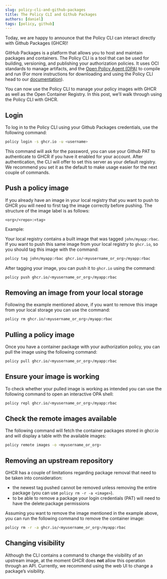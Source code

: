 ```yaml
---
slug: policy-cli-and-github-packages
title: The Policy CLI and Github Packages
authors: [daniel]
tags: [policy, github]
---
```


Today, we are happy to announce that the Policy CLI can interact directly with Github Packages (GHCR)!

GitHub Packages is a platform that allows you to host and maintain packages and containers.  The Policy CLI is a tool that can be used for building, versioning, and publishing your authorization policies. It uses OCI standards to manage artifacts, and the [Open Policy Agent (OPA)](https://github.com/open-policy-agent/opa) to compile and run (For more instructions for downloading and using the Policy CLI head to our [documentation](https://www.openpolicyregistry.io/docs/cli/download/)).

You can now use the Policy CLI to manage your policy images with GHCR as well as the Open Container Registry. In this post, we’ll walk through using the Policy CLI with GHCR.

## Login
To log in to the Policy CLI using your Github Packages credentials, use the following command:

```sh
policy login -s ghcr.io -u <username>
```

This command will ask for the password, you can use your Github PAT to authenticate to GHCR if you have it enabled for your account. After authentication, the CLI will offer to set this server as your default registry. We recommend you set it as the default to make usage easier for the next couple of commands.

## Push a policy image
If you already have an image in your local registry that you want to push to GHCR you will need to first tag the image correctly before pushing. The structure of the image label is as follows:

`<org>/<repo>:<tag>`

Example:

Your local registry contains a built image that was tagged `john/myapp:rbac`.
If you want to push this same image from your local registry to `ghcr.io`, so you should tag this image with the command:

```sh
policy tag john/myapp:rbac ghcr.io/<myusername_or_org>/myapp:rbac
```

After tagging your image, you can push it to `ghcr.io` using the command:

```sh
policy push ghcr.io/<myusername_or_org>/myapp:rbac
```

## Removing an image from your local storage
Following the example mentioned above, if you want to remove this image from your local storage you can use the command:

```sh
policy rm ghcr.io/<myusername_or_org>/myapp:rbac
```

## Pulling a policy image
Once you have a container package with your authorization policy, you can pull the image using the following command:

```sh
policy pull ghcr.io/<myusername_or_org>/myapp:rbac
```

## Ensure your image is working
To check whether your pulled image is working as intended you can use the following command to open an interactive OPA shell:

```sh
policy repl ghcr.io/<myusername_or_org>/myapp:rbac
```

## Check the remote images available
The following command will fetch the container packages stored in ghcr.io and will display a table with the available images:

```sh
policy remote images -o <myusername_or_org>
```

## Removing an upstream repository
GHCR has a couple of limitations regarding package removal that need to be taken into consideration:

- the newest tag pushed cannot be removed unless removing the entire package (you can use `policy rm -r -a <image>`).
- to be able to remove a package your login credentials (PAT) will need to have the delete:package permissions

Assuming you want to remove the image mentioned in the example above, you can run the following command to remove the container image:

```sh
policy rm -r -a ghcr.io/<myusername_or_org>/myapp:rbac
```

## Changing visibility
Although the CLI contains a command to change the visibility of an upstream image, at the moment GHCR does **not** allow this operation through an API. Currently, we recommend using the web UI to change a package’s visibility.
